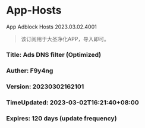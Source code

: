 # App-Hosts
App Adblock Hosts 2023.03.02.4001
>
> 该订阅用于大圣净化APP，导入即可。
> 
### Title: Ads DNS filter (Optimized)
### Auther: F9y4ng
### Version: 20230302162101
### TimeUpdated: 2023-03-02T16:21:40+08:00
### Expires: 120 days (update frequency)
